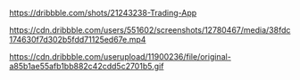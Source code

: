 https://dribbble.com/shots/21243238-Trading-App

https://cdn.dribbble.com/users/551602/screenshots/12780467/media/38fdc174630f7d302b5fdd71125ed67e.mp4

https://cdn.dribbble.com/userupload/11900236/file/original-a85b1ae55afb1bb882c42cdd5c2701b5.gif